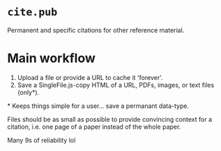 # `cite.pub`

Permanent and specific citations for other reference
material.

# Main workflow

1. Upload a file or provide a URL to cache it 'forever'.
2. Save a SingleFile.js-copy HTML of a URL, PDFs, images, or
   text files (only\*).

\* Keeps things simple for a user... save a permanant
data-type.

Files should be as small as possible to provide convincing
context for a citation, i.e. one page of a paper instead of
the whole paper.

Many 9s of reliability lol
